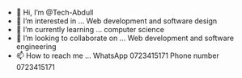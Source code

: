 - 👋 Hi, I’m @Tech-Abdull
- 👀 I’m interested in ... Web development and software design 
- 🌱 I’m currently learning ... computer science 
- 💞️ I’m looking to collaborate on ... Web development and software engineering 
- 📫 How to reach me ...
WhatsApp 0723415171
Phone number 0723415171
<!---
Tech-Abdull/Tech-Abdull is a ✨ special ✨ repository because its `README.md` (this file) appears on your GitHub profile.
You can click the Preview link to take a look at your changes.
--->
